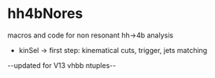 # hh4bNores
macros and code for non resonant hh->4b analysis
- kinSel -> first step: kinematical cuts, trigger, jets matching

--updated for V13 vhbb ntuples--
